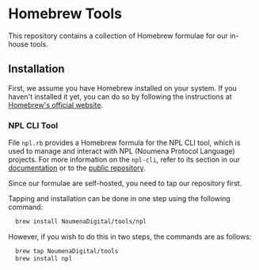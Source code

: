 # Homebrew Tools

This repository contains a collection of Homebrew formulae for our in-house tools.

## Installation

First, we assume you have Homebrew installed on your system. If you haven't installed it yet, you can do so by following 
the instructions at [Homebrew's official website](https://brew.sh/).

### NPL CLI Tool
File `npl.rb` provides a Homebrew formula for the NPL CLI tool, which is used to manage and interact with NPL (Noumena
Protocol Language) projects. For more information on the `npl-cli`, refer to its section in our [documentation](https://documentation.noumenadigital.com/runtime/tools/build-tools/cli/)
or to the [public repository](https://github.com/NoumenaDigital/npl-cli).

Since our formulae are self-hosted, you need to tap our repository first. 

Tapping and installation can be done in one step using the following command:

```bash
  brew install NoumenaDigital/tools/npl
```

However, if you wish to do this in two steps, the commands are as follows:

```bash
  brew tap NoumenaDigital/tools
  brew install npl
```
